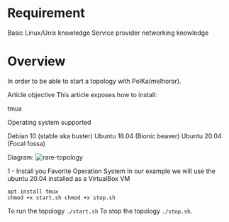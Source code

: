 # Requirement
Basic Linux/Unix knowledge
Service provider networking knowledge


# Overview
In order to be able to start a topology with PolKa(melhorar). 

Article objective
This article exposes how to install:

tmux

Operating system supported

Debian 10 (stable aka buster)
Ubuntu 18.04 (Bionic beaver)
Ubuntu 20.04 (Focal fossa)

Diagram: 
![rare-topology](https://user-images.githubusercontent.com/56919528/145196623-cc872b6d-7c48-4d83-9410-e6f2e1e23836.jpeg)

1 - Install you Favorite Operation System
In our example we will use the ubuntu 20.04 installed as a VirtualBox VM

```
apt install tmux
chmod +x start.sh chmod +x stop.sh
```

To run the topology `./start.sh` To stop the topology `./stop.sh`.
